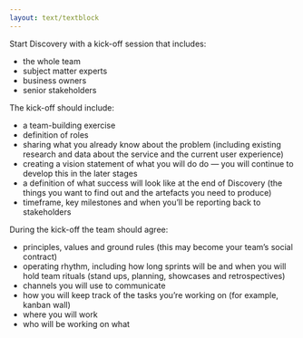 ```yaml
---
layout: text/textblock
---
```


Start Discovery with a kick-off session that includes:
- the whole team
- subject matter experts
- business owners
- senior stakeholders 

The kick-off should include:
- a team-building exercise 
- definition of roles
- sharing what you already know about the problem (including existing research and data about the service and the current user experience)
- creating a vision statement of what you will do do — you will continue to develop this in the later stages
- a definition of what success will look like at the end of Discovery (the things you want to find out and the artefacts you need to produce)
- timeframe, key milestones and when you’ll be reporting back to stakeholders 

During the kick-off the team should agree:
- principles, values and ground rules (this may become your team’s social contract)
- operating rhythm, including how long sprints will be and when you will hold team rituals (stand ups, planning, showcases and retrospectives)
- channels you will use to communicate
- how you will keep track of the tasks you’re working on (for example, kanban wall)
- where you will work
- who will be working on what


